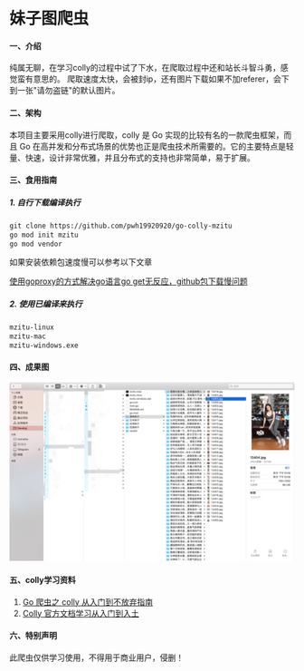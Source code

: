 # 妹子图爬虫

#### 一、介绍
纯属无聊，在学习colly的过程中试了下水，在爬取过程中还和站长斗智斗勇，感觉蛮有意思的。
爬取速度太快，会被封ip，还有图片下载如果不加referer，会下到一张"请勿盗链"的默认图片。

#### 二、架构
本项目主要采用colly进行爬取，colly 是 Go 实现的比较有名的一款爬虫框架，而且 Go 在高并发和分布式场景的优势也正是爬虫技术所需要的。它的主要特点是轻量、快速，设计非常优雅，并且分布式的支持也非常简单，易于扩展。

#### 三、食用指南
##### 1. 自行下载编译执行
```
git clone https://github.com/pwh19920920/go-colly-mzitu
go mod init mzitu
go mod vendor
```

如果安装依赖包速度慢可以参考以下文章

[使用goproxy的方式解决go语言go get无反应，github包下载慢问题](https://my.oschina.net/pwh19920920/blog/3137323)

##### 2. 使用已编译来执行
```
mzitu-linux
mzitu-mac
mzitu-windows.exe
```

#### 四、成果图
![列表图](doc/list.png)


#### 五、colly学习资料

1. [Go 爬虫之 colly 从入门到不放弃指南](https://juejin.im/post/6844903906078801934)
2. [Colly 官方文档学习从入门到入土](https://www.ulovecode.com/2020/04/28/Go/Colly%E5%AE%98%E6%96%B9%E6%96%87%E6%A1%A3%E5%AD%A6%E4%B9%A0%E4%BB%8E%E5%85%A5%E9%97%A8%E5%88%B0%E5%85%A5%E5%9C%9F/)


#### 六、特别声明
此爬虫仅供学习使用，不得用于商业用户，侵删！